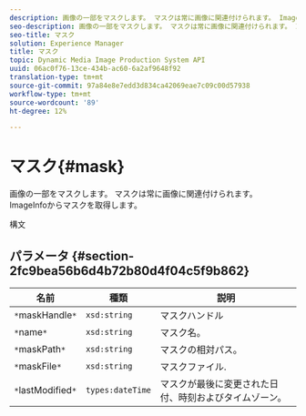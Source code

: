 ```yaml
---
description: 画像の一部をマスクします。 マスクは常に画像に関連付けられます。 ImageInfoからマスクを取得します。
seo-description: 画像の一部をマスクします。 マスクは常に画像に関連付けられます。 ImageInfoからマスクを取得します。
seo-title: マスク
solution: Experience Manager
title: マスク
topic: Dynamic Media Image Production System API
uuid: 06ac0f76-13ce-434b-ac60-6a2af9648f92
translation-type: tm+mt
source-git-commit: 97a84e8e7edd3d834ca42069eae7c09c00d57938
workflow-type: tm+mt
source-wordcount: '89'
ht-degree: 12%

---
```



# マスク{#mask}

画像の一部をマスクします。 マスクは常に画像に関連付けられます。 ImageInfoからマスクを取得します。

構文

## パラメータ {#section-2fc9bea56b6d4b72b80d4f04c5f9b862}

| 名前 | 種類 | 説明 |
|---|---|---|
| `*`maskHandle`*` | `xsd:string` | マスクハンドル |
| `*`name`*` | `xsd:string` | マスク名。 |
| `*`maskPath`*` | `xsd:string` | マスクの相対パス。 |
| `*`maskFile`*` | `xsd:string` | マスクファイル. |
| `*`lastModified`*` | `types:dateTime` | マスクが最後に変更された日付、時刻およびタイムゾーン。 |

